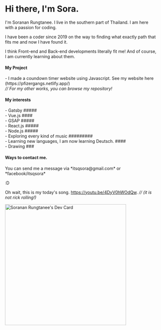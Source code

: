 # Hi there, I'm Sora.

I'm Soranan Rungtanee. I live in the southern part of Thailand. I am here with a passion for coding.

I have been a coder since 2019 on the way to finding what exactly path that fits me and now I have found it.

I think Front-end and Back-end developments literally fit me! And of course, I am currently learning about them.

<h4>My Project</h4>
- I made a coundown timer website using Javascript. See my website here (https://pfizergangs.netlify.app/) <br>
<i> // For my other works, you can browse my repository!</i>

<h4>My interests</h4>
- Gatsby ##### <br>
- Vue.js #### <br>
- GSAP ##### <br>
- React.js #####  <br>
- Node.js ##### <br>
- Exploring every kind of music ######### <br>
- Learning new languages, I am now learning Deutsch.  #### <br>
- Drawing ### <br>


<h4>Ways to contact me.</h4>
You can send me a message via *itsqsora@gmail.com* or *facebook/itsqsora*
  
:D

Oh wait, this is my today's song.
https://youtu.be/4DyV0hWOdQw. <i> // (it is not rick rolling!) </i>

<a href="https://app.daily.dev/soranan"><img src="https://api.daily.dev/devcards/a6e266ff01b5431fa8889dc228256a26.png?r=2lx" width="400" alt="Soranan Rungtanee's Dev Card"/></a>
